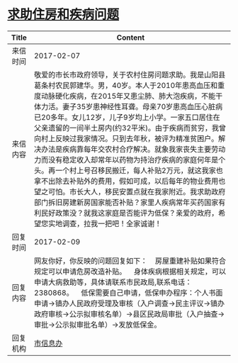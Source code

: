 # <a href="http://www.shangluo.gov.cn/zmhd/ldxxxx.jsp?urltype=leadermail.LeaderMailContentUrl&wbtreeid=1112&leadermailid=3977">求助住房和疾病问题</a>
| Title |                                                                                                                                                                                                       Content                                                                                                                                                                                                        |
|:-----:|----------------------------------------------------------------------------------------------------------------------------------------------------------------------------------------------------------------------------------------------------------------------------------------------------------------------------------------------------------------------------------------------------------------------|
| 来信时间  | 2017-02-07                                                                                                                                                                                                                                                                                                                                                                                                           |
| 来信内容  | ‌敬爱的市长市政府领导，关于农村住房问题求助。我是山阳县葛条村农民郭建华。男，40岁。本人于2010年患高血压和重度动脉硬化疾病，在2015年又患尘肺、肺大泡疾病，不能干体力活。妻子35岁患神经性耳聋。母亲70岁患高血压心脏病已20多年。女儿12岁，儿子9岁均上小学。一家五口居住在父亲遗留的一间半土房内(约32平米)。由于疾病而贫穷，我曾向村上反映过我家情况。只到去年秋，被评为精准贫困户。解决办法是疾病靠每年交农村合疗解决。就象我家丧失主要劳动力而没有稳定收入却常年以药物为持治疗疾病的家庭何年是个头。再一个村上号召移民搬迁，每人补贴2万元，就这我家也拿不出除去补贴外的费用，假如可成，以后每年的物业费用也望之可怕。市长大人，移民安置点就在我家附近。我求助政府部门拆旧房建新房国家能否补贴？家里人疾病常年买药国家有利民好政策没？就我这家庭是否能评为低保？亲爱的政府，希望您实地调查，拉我一把吧！全家诚谢！ |
| 回复时间  | 2017-02-09                                                                                                                                                                                                                                                                                                                                                                                                           |
| 回复内容  | 网友你好，你反映的问题回复如下：    房屋重建补贴如果符合规定可以申请危房改造补贴。    身体疾病根据相关规定，可以申请大病救助等，具体请联系市民政局,联系电话：2380868。    低保需要自己申请，低保申办程序：个人书面申请→镇办人民政府受理及审核（入户调查→民主评议→镇办政府审核→公示拟审核名单）→县区民政局审批（入户抽查→审批→公示拟审批名单）→发放低保金。                                                                                                                                                                                                                          |
| 回复机构  | <a href="../../categories/agencies/市信息办.md">市信息办</a>                                                                                                                                                                                                                                                                                                                                                                   |